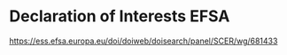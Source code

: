 # Declaration of Interests EFSA

https://ess.efsa.europa.eu/doi/doiweb/doisearch/panel/SCER/wg/681433
